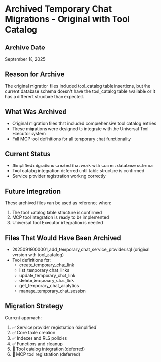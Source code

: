 # Archived Temporary Chat Migrations - Original with Tool Catalog

## Archive Date
September 18, 2025

## Reason for Archive
The original migration files included tool_catalog table insertions, but the current database schema doesn't have the tool_catalog table available or it has a different structure than expected. 

## What Was Archived
- Original migration files that included comprehensive tool catalog entries
- These migrations were designed to integrate with the Universal Tool Executor system
- Full MCP tool definitions for all temporary chat functionality

## Current Status
- Simplified migrations created that work with current database schema
- Tool catalog integration deferred until table structure is confirmed
- Service provider registration working correctly

## Future Integration
These archived files can be used as reference when:
1. The tool_catalog table structure is confirmed
2. MCP tool integration is ready to be implemented
3. Universal Tool Executor integration is needed

## Files That Would Have Been Archived
- 20250918000001_add_temporary_chat_service_provider.sql (original version with tool_catalog)
- Tool definitions for:
  - create_temporary_chat_link
  - list_temporary_chat_links
  - update_temporary_chat_link
  - delete_temporary_chat_link
  - get_temporary_chat_analytics
  - manage_temporary_chat_session

## Migration Strategy
Current approach:
1. ✅ Service provider registration (simplified)
2. ✅ Core table creation
3. ✅ Indexes and RLS policies
4. ✅ Functions and cleanup
5. 🔄 Tool catalog integration (deferred)
6. 🔄 MCP tool registration (deferred)
